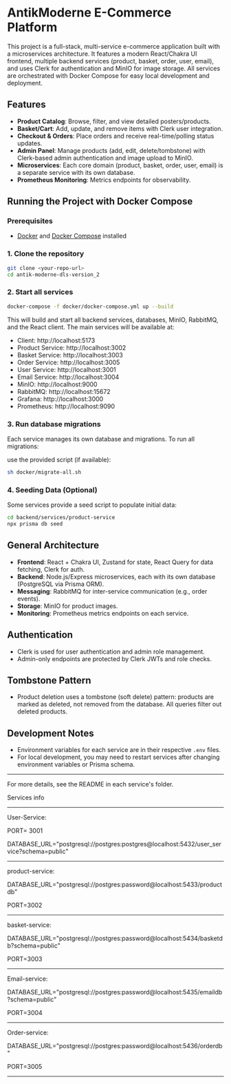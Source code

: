 # AntikModerne E-Commerce Platform

This project is a full-stack, multi-service e-commerce application built with a microservices architecture. It features a modern React/Chakra UI frontend, multiple backend services (product, basket, order, user, email), and uses Clerk for authentication and MinIO for image storage. All services are orchestrated with Docker Compose for easy local development and deployment.

## Features
- **Product Catalog**: Browse, filter, and view detailed posters/products.
- **Basket/Cart**: Add, update, and remove items with Clerk user integration.
- **Checkout & Orders**: Place orders and receive real-time/polling status updates.
- **Admin Panel**: Manage products (add, edit, delete/tombstone) with Clerk-based admin authentication and image upload to MinIO.
- **Microservices**: Each core domain (product, basket, order, user, email) is a separate service with its own database.
- **Prometheus Monitoring**: Metrics endpoints for observability.

## Running the Project with Docker Compose

### Prerequisites
- [Docker](https://www.docker.com/) and [Docker Compose](https://docs.docker.com/compose/) installed

### 1. Clone the repository
```sh
git clone <your-repo-url>
cd antik-moderne-dls-version_2
```

### 2. Start all services
```sh
docker-compose -f docker/docker-compose.yml up --build
```
This will build and start all backend services, databases, MinIO, RabbitMQ, and the React client. The main services will be available at:
- Client: http://localhost:5173
- Product Service: http://localhost:3002
- Basket Service: http://localhost:3003
- Order Service: http://localhost:3005
- User Service: http://localhost:3001
- Email Service: http://localhost:3004
- MinIO: http://localhost:9000
- RabbitMQ: http://localhost:15672
- Grafana: http://localhost:3000
- Prometheus: http://localhost:9090

### 3. Run database migrations
Each service manages its own database and migrations. To run all migrations:

use the provided script (if available):
```sh
sh docker/migrate-all.sh
```

### 4. Seeding Data (Optional)
Some services provide a seed script to populate initial data:
```sh
cd backend/services/product-service
npx prisma db seed
```


## General Architecture
- **Frontend**: React + Chakra UI, Zustand for state, React Query for data fetching, Clerk for auth.
- **Backend**: Node.js/Express microservices, each with its own database (PostgreSQL via Prisma ORM).
- **Messaging**: RabbitMQ for inter-service communication (e.g., order events).
- **Storage**: MinIO for product images.
- **Monitoring**: Prometheus metrics endpoints on each service.

## Authentication
- Clerk is used for user authentication and admin role management.
- Admin-only endpoints are protected by Clerk JWTs and role checks.

## Tombstone Pattern
- Product deletion uses a tombstone (soft delete) pattern: products are marked as deleted, not removed from the database. All queries filter out deleted products.

## Development Notes
- Environment variables for each service are in their respective `.env` files.
- For local development, you may need to restart services after changing environment variables or Prisma schema.



---

For more details, see the README in each service's folder.

Services info


----

User-Service: 

PORT= 3001

DATABASE_URL="postgresql://postgres:postgres@localhost:5432/user_service?schema=public"


------


product-service: 

DATABASE_URL="postgresql://postgres:password@localhost:5433/productdb"

PORT=3002

----


basket-service:

DATABASE_URL="postgresql://postgres:password@localhost:5434/basketdb?schema=public"

PORT=3003

------

Email-service:

DATABASE_URL="postgresql://postgres:password@localhost:5435/emaildb?schema=public"

PORT=3004

-----

Order-service:

DATABASE_URL="postgresql://postgres:password@localhost:5436/orderdb"

PORT=3005

-----




